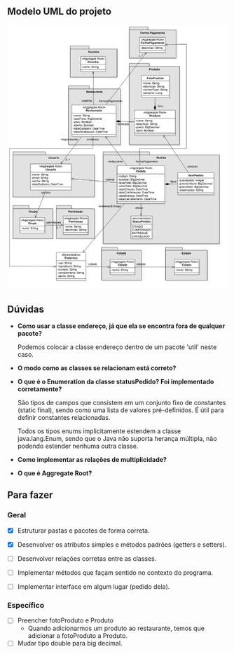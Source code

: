 ## Modelo UML do projeto
<img alt="Modelo UML" title="#ModeloUML" src="./assets/Diagrama-UML.jpg" />

## Dúvidas
- **Como usar a classe endereço, já que ela se encontra fora de qualquer pacote?**

  Podemos colocar a classe endereço dentro de um pacote 'util' neste caso.
  
- **O modo como as classes se relacionam está correto?**



- **O que é o Enumeration da classe statusPedido? Foi implementado corretamente?**

  São tipos de campos que consistem em um conjunto fixo de constantes (static final), sendo como uma lista de valores pré-definidos. É útil para definir constantes relacionadas.

  Todos os tipos enums implicitamente estendem a classe java.lang.Enum, sendo que o Java não suporta herança múltipla, não podendo estender nenhuma outra classe.

- **Como implementar as relações de multiplicidade?**



- **O que é Aggregate Root?**



## Para fazer 
### Geral
- [X] Estruturar pastas e pacotes de forma correta.

- [X] Desenvolver os atributos simples e métodos padrões (getters e setters).

- [ ] Desenvolver relações corretas entre as classes.

- [ ] Implementar métodos que façam sentido no contexto do programa.

- [ ] Implementar interface em algum lugar (pedido dela).

### Específico

- [ ] Preencher fotoProduto e Produto
  - Quando adicionarmos um produto ao restaurante, temos que adicionar a fotoProduto a Produto.
- [ ] Mudar tipo double para big decimal.
